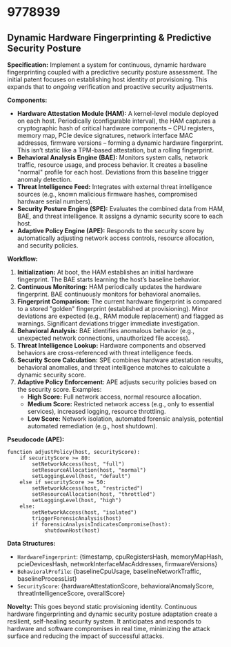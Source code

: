 # 9778939

## Dynamic Hardware Fingerprinting & Predictive Security Posture

**Specification:** Implement a system for continuous, dynamic hardware fingerprinting coupled with a predictive security posture assessment. The initial patent focuses on establishing host identity *at* provisioning. This expands that to *ongoing* verification and proactive security adjustments.

**Components:**

*   **Hardware Attestation Module (HAM):** A kernel-level module deployed on each host.  Periodically (configurable interval), the HAM captures a cryptographic hash of critical hardware components – CPU registers, memory map, PCIe device signatures, network interface MAC addresses, firmware versions – forming a dynamic hardware fingerprint. This isn’t static like a TPM-based attestation, but a rolling fingerprint.
*   **Behavioral Analysis Engine (BAE):** Monitors system calls, network traffic, resource usage, and process behavior.  It creates a baseline "normal" profile for each host. Deviations from this baseline trigger anomaly detection.
*   **Threat Intelligence Feed:** Integrates with external threat intelligence sources (e.g., known malicious firmware hashes, compromised hardware serial numbers).
*   **Security Posture Engine (SPE):** Evaluates the combined data from HAM, BAE, and threat intelligence. It assigns a dynamic security score to each host.
*   **Adaptive Policy Engine (APE):**  Responds to the security score by automatically adjusting network access controls, resource allocation, and security policies.

**Workflow:**

1.  **Initialization:** At boot, the HAM establishes an initial hardware fingerprint.  The BAE starts learning the host’s baseline behavior.
2.  **Continuous Monitoring:** HAM periodically updates the hardware fingerprint. BAE continuously monitors for behavioral anomalies.
3.  **Fingerprint Comparison:**  The current hardware fingerprint is compared to a stored "golden" fingerprint (established at provisioning). Minor deviations are expected (e.g., RAM module replacement) and flagged as warnings.  Significant deviations trigger immediate investigation.
4.  **Behavioral Analysis:** BAE identifies anomalous behavior (e.g., unexpected network connections, unauthorized file access).
5.  **Threat Intelligence Lookup:**  Hardware components and observed behaviors are cross-referenced with threat intelligence feeds.
6.  **Security Score Calculation:** SPE combines hardware attestation results, behavioral anomalies, and threat intelligence matches to calculate a dynamic security score.
7.  **Adaptive Policy Enforcement:** APE adjusts security policies based on the security score. Examples:
    *   **High Score:** Full network access, normal resource allocation.
    *   **Medium Score:** Restricted network access (e.g., only to essential services), increased logging, resource throttling.
    *   **Low Score:** Network isolation, automated forensic analysis, potential automated remediation (e.g., host shutdown).

**Pseudocode (APE):**

```
function adjustPolicy(host, securityScore):
    if securityScore >= 80:
        setNetworkAccess(host, "full")
        setResourceAllocation(host, "normal")
        setLoggingLevel(host, "default")
    else if securityScore >= 50:
        setNetworkAccess(host, "restricted")
        setResourceAllocation(host, "throttled")
        setLoggingLevel(host, "high")
    else:
        setNetworkAccess(host, "isolated")
        triggerForensicAnalysis(host)
        if forensicAnalysisIndicatesCompromise(host):
            shutdownHost(host)
```

**Data Structures:**

*   `HardwareFingerprint`: {timestamp, cpuRegistersHash, memoryMapHash, pcieDevicesHash, networkInterfaceMacAddresses, firmwareVersions}
*   `BehavioralProfile`: {baselineCpuUsage, baselineNetworkTraffic, baselineProcessList}
*   `SecurityScore`: {hardwareAttestationScore, behavioralAnomalyScore, threatIntelligenceScore, overallScore}

**Novelty:** This goes beyond static provisioning identity. Continuous hardware fingerprinting and dynamic security posture adaptation create a resilient, self-healing security system. It anticipates and responds to hardware and software compromises in real time, minimizing the attack surface and reducing the impact of successful attacks.